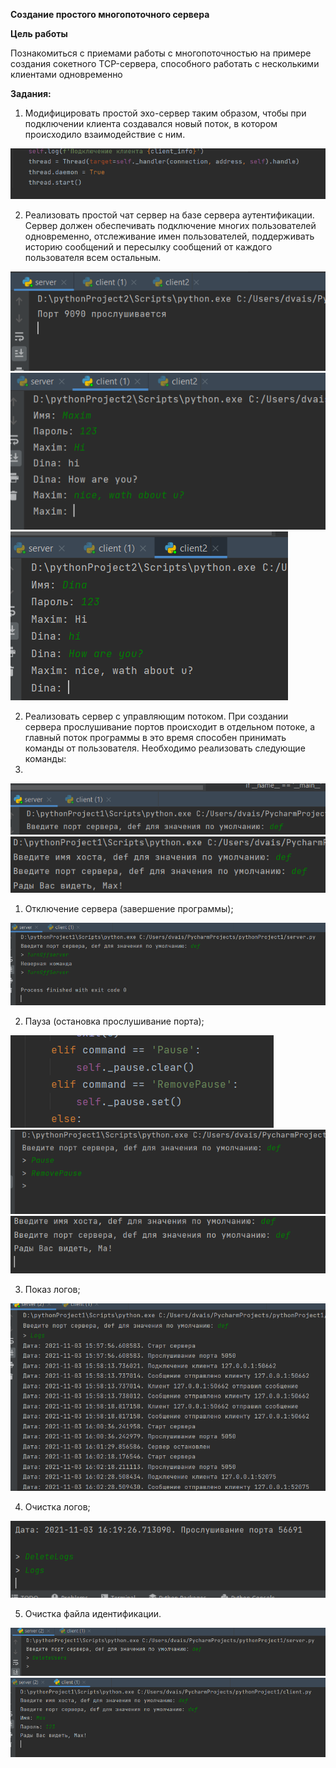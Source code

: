 ﻿**Создание простого многопоточного сервера**

**Цель работы**

Познакомиться с приемами работы с многопоточностью на примере создания сокетного TCP-сервера, способного работать с несколькими клиентами одновременно

**Задания:**

1. Модифицировать простой эхо-сервер таким образом, чтобы при подключении клиента создавался новый поток, в котором происходило взаимодействие с ним.

![](https://github.com/dvaisluk/threaded_server-PY/raw/main/png/1.png)

2. Реализовать простой чат сервер на базе сервера аутентификации. Сервер должен обеспечивать подключение многих пользователей одновременно, отслеживание имен пользователей, поддерживать историю сообщений и пересылку сообщений от каждого пользователя всем остальным.

![](https://github.com/dvaisluk/threaded_server-PY/raw/main/png/2.png)
![](https://github.com/dvaisluk/threaded_server-PY/raw/main/png/3.png)
![](https://github.com/dvaisluk/threaded_server-PY/raw/main/png/4.png)

2. Реализовать сервер с управляющим потоком. При создании сервера прослушивание портов происходит в отдельном потоке, а главный поток программы в это время способен принимать команды от пользователя. Необходимо реализовать следующие команды:
3. 
![](https://github.com/dvaisluk/threaded_server-PY/raw/main/png/5.png)
![](https://github.com/dvaisluk/threaded_server-PY/raw/main/png/6.png)

1. Отключение сервера (завершение программы);

![](https://github.com/dvaisluk/threaded_server-PY/raw/main/png/7.png)

2. Пауза (остановка прослушивание порта);

![](https://github.com/dvaisluk/threaded_server-PY/raw/main/png/8.png)
![](https://github.com/dvaisluk/threaded_server-PY/raw/main/png/9.png)
![](https://github.com/dvaisluk/threaded_server-PY/raw/main/png/10.png)

3. Показ логов;

![](https://github.com/dvaisluk/threaded_server-PY/raw/main/png/11.png)

4. Очистка логов;

![](https://github.com/dvaisluk/threaded_server-PY/raw/main/png/12.png)

5. Очистка файла идентификации.

![](https://github.com/dvaisluk/threaded_server-PY/raw/main/png/13.png)
![](https://github.com/dvaisluk/threaded_server-PY/raw/main/png/14.png)

